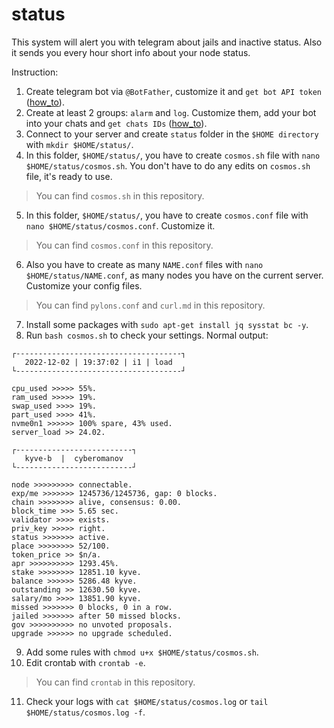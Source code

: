 # status
This system will alert you with telegram about jails and inactive status. Also it sends you every hour short info about your node status.

Instruction:

1. Create telegram bot via `@BotFather`, customize it and `get bot API token` ([how_to](https://www.siteguarding.com/en/how-to-get-telegram-bot-api-token)).
2. Create at least 2 groups: `alarm` and `log`. Customize them, add your bot into your chats and `get chats IDs` ([how_to](https://stackoverflow.com/questions/32423837/telegram-bot-how-to-get-a-group-chat-id)).
3. Connect to your server and create `status` folder in the `$HOME directory` with `mkdir $HOME/status/`.
4. In this folder, `$HOME/status/`, you have to create `cosmos.sh` file with `nano $HOME/status/cosmos.sh`. You don't have to do any edits on `cosmos.sh` file, it's ready to use.
> You can find `cosmos.sh` in this repository.
5. In this folder, `$HOME/status/`, you have to create `cosmos.conf` file with `nano $HOME/status/cosmos.conf`. Customize it.
> You can find `cosmos.conf` in this repository.
6. Also you have to create as many `NAME.conf` files with `nano $HOME/status/NAME.conf`, as many nodes you have on the current server. Customize your config files.
> You can find `pylons.conf` and `curl.md` in this repository.
7. Install some packages with `sudo apt-get install jq sysstat bc -y`.
8. Run `bash cosmos.sh` to check your settings. Normal output:

```
┌-------------------------------------┐
   2022-12-02 | 19:37:02 | i1 | load   
└-------------------------------------┘

cpu_used >>>>> 55%.
ram_used >>>>> 19%.
swap_used >>>> 19%.
part_used >>>> 41%.
nvme0n1 >>>>>> 100% spare, 43% used.
server_load >> 24.02.

┌--------------------------┐
   kyve-b  |  cyberomanov   
└--------------------------┘

node >>>>>>>>> connectable.
exp/me >>>>>>> 1245736/1245736, gap: 0 blocks.
chain >>>>>>>> alive, consensus: 0.00.
block_time >>> 5.65 sec.
validator >>>> exists.
priv_key >>>>> right.
status >>>>>>> active.
place >>>>>>>> 52/100.
token_price >> $n/a.
apr >>>>>>>>>> 1293.45%.
stake >>>>>>>> 12851.10 kyve.
balance >>>>>> 5286.48 kyve.
outstanding >> 12630.50 kyve.
salary/mo >>>> 13851.90 kyve.
missed >>>>>>> 0 blocks, 0 in a row.
jailed >>>>>>> after 50 missed blocks.
gov >>>>>>>>>> no unvoted proposals.
upgrade >>>>>> no upgrade scheduled.
```

9. Add some rules with `chmod u+x $HOME/status/cosmos.sh`.
10. Edit crontab with `crontab -e`.
> You can find `crontab` in this repository.
11. Check your logs with `cat $HOME/status/cosmos.log` or `tail $HOME/status/cosmos.log -f`.
